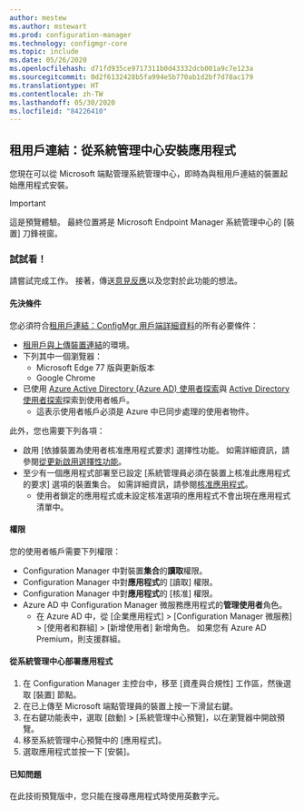 ```yaml
---
author: mestew
ms.author: mstewart
ms.prod: configuration-manager
ms.technology: configmgr-core
ms.topic: include
ms.date: 05/26/2020
ms.openlocfilehash: d71fd935ce9717311b0d43332dcb001a9c7e123a
ms.sourcegitcommit: 0d2f6132428b5fa994e5b770ab1d2bf7d78ac179
ms.translationtype: HT
ms.contentlocale: zh-TW
ms.lasthandoff: 05/30/2020
ms.locfileid: "84226410"
---
```

## <a name="tenant-attach-install-an-application-from-the-admin-center"></a><a name="bkmk_apps"></a> 租用戶連結：從系統管理中心安裝應用程式
<!--6024389-->
您現在可以從 Microsoft 端點管理系統管理中心，即時為與租用戶連結的裝置起始應用程式安裝。

> [!Important]
> 這是預覽體驗。 最終位置將是 Microsoft Endpoint Manager 系統管理中心的 [裝置] 刀鋒視窗。

### <a name="try-it-out"></a>試試看！

請嘗試完成工作。 接著，傳送[意見反應](../../technical-preview-2003.md#bkmk_feedback)以及您對於此功能的想法。


#### <a name="prerequisites"></a>先決條件

您必須符合[租用戶連結：ConfigMgr 用戶端詳細資料](../../technical-preview-2004.md#bkmk_mem)的所有必要條件：

- [租用戶與上傳裝置連結](../../../../../tenant-attach/device-sync-actions.md)的環境。
- 下列其中一個瀏覽器：
  - Microsoft Edge 77 版與更新版本
  - Google Chrome
- 已使用 [Azure Active Directory (Azure AD) 使用者探索](../../../../servers/deploy/configure/about-discovery-methods.md#azureaddisc)與 [Active Directory 使用者探索](../../../../servers/deploy/configure/about-discovery-methods.md#bkmk_aboutUser)探索到使用者帳戶。
  - 這表示使用者帳戶必須是 Azure 中已同步處理的使用者物件。

此外，您也需要下列各項：

- 啟用 [依據裝置為使用者核准應用程式要求] 選擇性功能。 如需詳細資訊，請參閱[從更新啟用選擇性功能](../../../../servers/manage/install-in-console-updates.md#bkmk_options)。
- 至少有一個應用程式部署至已設定 [系統管理員必須在裝置上核准此應用程式的要求] 選項的裝置集合。 如需詳細資訊，請參閱[核准應用程式](../../../../../apps/deploy-use/app-approval.md#bkmk_opt)。
   - 使用者鎖定的應用程式或未設定核准選項的應用程式不會出現在應用程式清單中。 

#### <a name="permissions"></a>權限

您的使用者帳戶需要下列權限：

- Configuration Manager 中對裝置**集合**的**讀取**權限。
- Configuration Manager 中對**應用程式**的 [讀取] 權限。
- Configuration Manager 中對**應用程式**的 [核准] 權限。
- Azure AD 中 Configuration Manager 微服務應用程式的**管理使用者**角色。
  - 在 Azure AD 中，從 [企業應用程式] > [Configuration Manager 微服務] > [使用者和群組] > [新增使用者] 新增角色。 如果您有 Azure AD Premium，則支援群組。
   
#### <a name="deploy-an-application-from-the-admin-center"></a>從系統管理中心部署應用程式

1. 在 Configuration Manager 主控台中，移至 [資產與合規性] 工作區，然後選取 [裝置] 節點。
1. 在已上傳至 Microsoft 端點管理員的裝置上按一下滑鼠右鍵。
1. 在右鍵功能表中，選取 [啟動] > [系統管理中心預覽]，以在瀏覽器中開啟預覽。
1. 移至系統管理中心預覽中的 [應用程式]。 
1. 選取應用程式並按一下 [安裝]。

#### <a name="known-issues"></a>已知問題

在此技術預覽版中，您只能在搜尋應用程式時使用英數字元。
